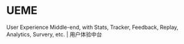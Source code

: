 # UEME
User Experience Middle-end, with Stats, Tracker, Feedback, Replay, Analytics, Survery, etc. | 用户体验中台
